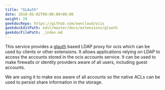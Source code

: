 ```yaml
---
title: "GLAuth"
date: 2018-05-02T00:00:00+00:00
weight: 20
geekdocRepo: https://github.com/owncloud/ocis
geekdocEditPath: edit/master/docs/extensions/glauth
geekdocFilePath: _index.md
---
```


This service provides a [glauth](https://github.com/glauth/glauth) based LDAP proxy for ocis which can be used by clients or other extensions. It allows applications relying on LDAP to access the accounts stored in the ocis accounts service. It can be used to make firewalls or identity providers aware of all users, including guest accounts.

We are using it to make eos aware of all accounts so the native ACLs can be used to persist share information in the storage.
